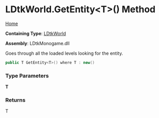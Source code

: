 # LDtkWorld\.GetEntity\<T\>\(\) Method

[Home](../../../README.md)

**Containing Type**: [LDtkWorld](../README.md)

**Assembly**: LDtkMonogame\.dll

  
 Goes through all the loaded levels looking for the entity\. 

```csharp
public T GetEntity<T>() where T : new()
```

### Type Parameters

**T**

### Returns

T


